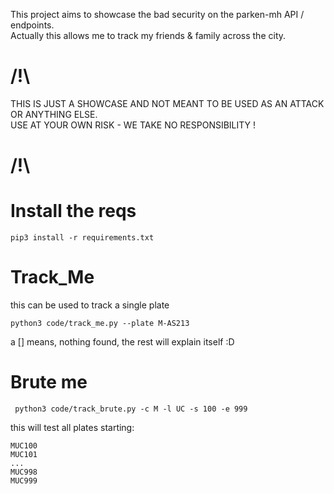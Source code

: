 This project aims to showcase the bad security on the parken-mh API / endpoints.  
Actually this allows me to track my friends & family across the city.  


# /!\ 
THIS IS JUST A SHOWCASE AND NOT MEANT TO BE USED AS AN ATTACK OR ANYTHING ELSE.  
USE AT YOUR OWN RISK - WE TAKE NO RESPONSIBILITY !
# /!\ 

# Install the reqs
```shell
pip3 install -r requirements.txt 
```

# Track_Me
this can be used to track a single plate 
```shell
python3 code/track_me.py --plate M-AS213
```

a [] means, nothing found, the rest will explain itself :D 


# Brute me
```shell
 python3 code/track_brute.py -c M -l UC -s 100 -e 999
```
this will test all plates starting:
```text
MUC100
MUC101
...
MUC998
MUC999
```
